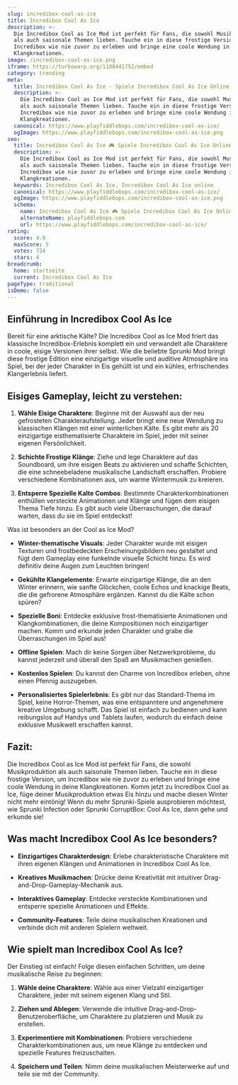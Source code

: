 ```yaml
---
slug: incredibox-cool-as-ice
title: Incredibox Cool As Ice
description: >-
  Die Incredibox Cool as Ice Mod ist perfekt für Fans, die sowohl Musikproduktion
  als auch saisonale Themen lieben. Tauche ein in diese frostige Version, um
  Incredibox wie nie zuvor zu erleben und bringe eine coole Wendung in deine
  Klangkreationen.
image: /incredibox-cool-as-ice.png
iframe: https://turbowarp.org/1108441752/embed
category: trending
meta:
  title: Incredibox Cool As Ice - Spiele Incredibox Cool As Ice Online
  description: >-
    Die Incredibox Cool as Ice Mod ist perfekt für Fans, die sowohl Musikproduktion
    als auch saisonale Themen lieben. Tauche ein in diese frostige Version, um
    Incredibox wie nie zuvor zu erleben und bringe eine coole Wendung in deine
    Klangkreationen.
  canonical: https://www.playfiddlebops.com/incredibox-cool-as-ice/
  ogImage: https://www.playfiddlebops.com/incredibox-cool-as-ice.png
seo:
  title: Incredibox Cool As Ice 🎮 Spiele Incredibox Cool As Ice Online
  description: >-
    Die Incredibox Cool as Ice Mod ist perfekt für Fans, die sowohl Musikproduktion
    als auch saisonale Themen lieben. Tauche ein in diese frostige Version, um
    Incredibox wie nie zuvor zu erleben und bringe eine coole Wendung in deine
    Klangkreationen.
  keywords: Incredibox Cool As Ice, Incredibox Cool As Ice online
  canonical: https://www.playfiddlebops.com/incredibox-cool-as-ice/
  ogImage: https://www.playfiddlebops.com/incredibox-cool-as-ice.png
  schema:
    name: Incredibox Cool As Ice 🎮 Spiele Incredibox Cool As Ice Online
    alternateName: playfiddlebops.com
    url: https://www.playfiddlebops.com/incredibox-cool-as-ice/
rating:
  score: 4.9
  maxScore: 5
  votes: 724
  stars: 4
breadcrumb:
  home: startseite
  current: Incredibox Cool As Ice
pageType: traditional
isDemo: false
---
```


## Einführung in Incredibox Cool As Ice

Bereit für eine arktische Kälte? Die Incredibox Cool as Ice Mod friert das klassische Incredibox-Erlebnis komplett ein und verwandelt alle Charaktere in coole, eisige Versionen ihrer selbst. Wie die beliebte Sprunki Mod bringt diese frostige Edition eine einzigartige visuelle und auditive Atmosphäre ins Spiel, bei der jeder Charakter in Eis gehüllt ist und ein kühles, erfrischendes Klangerlebnis liefert.

## Eisiges Gameplay, leicht zu verstehen:

1. **Wähle Eisige Charaktere**: Beginne mit der Auswahl aus der neu gefrosteten Charakteraufstellung. Jeder bringt eine neue Wendung zu klassischen Klängen mit einer winterlichen Kälte. Es gibt mehr als 20 einzigartige eisthematisierte Charaktere im Spiel, jeder mit seiner eigenen Persönlichkeit.

1. **Schichte Frostige Klänge**: Ziehe und lege Charaktere auf das Soundboard, um ihre eisigen Beats zu aktivieren und schaffe Schichten, die eine schneebeladene musikalische Landschaft erschaffen. Probiere verschiedene Kombinationen aus, um warme Wintermusik zu kreieren.

1. **Entsperre Spezielle Kalte Combos**: Bestimmte Charakterkombinationen enthüllen versteckte Animationen und Klänge und fügen dem eisigen Thema Tiefe hinzu. Es gibt auch viele Überraschungen, die darauf warten, dass du sie im Spiel entdeckst!

Was ist besonders an der Cool as Ice Mod?

- **Winter-thematische Visuals**: Jeder Charakter wurde mit eisigen Texturen und frostbedeckten Erscheinungsbildern neu gestaltet und fügt dem Gameplay eine funkelnde visuelle Schicht hinzu. Es wird definitiv deine Augen zum Leuchten bringen!

- **Gekühlte Klangelemente**: Erwarte einzigartige Klänge, die an den Winter erinnern, wie sanfte Glöckchen, coole Echos und knackige Beats, die die gefrorene Atmosphäre ergänzen. Kannst du die Kälte schon spüren?

- **Spezielle Boni**: Entdecke exklusive frost-thematisierte Animationen und Klangkombinationen, die deine Kompositionen noch einzigartiger machen. Komm und erkunde jeden Charakter und grabe die Überraschungen im Spiel aus!

- **Offline Spielen**: Mach dir keine Sorgen über Netzwerkprobleme, du kannst jederzeit und überall den Spaß am Musikmachen genießen.

- **Kostenlos Spielen**: Du kannst den Charme von Incredibox erleben, ohne einen Pfennig auszugeben.

- **Personalisiertes Spielerlebnis**: Es gibt nur das Standard-Thema im Spiel, keine Horror-Themen, was eine entspanntere und angenehmere kreative Umgebung schafft. Das Spiel ist einfach zu bedienen und kann reibungslos auf Handys und Tablets laufen, wodurch du einfach deine exklusive Musikwelt erschaffen kannst.

## Fazit:

Die Incredibox Cool as Ice Mod ist perfekt für Fans, die sowohl Musikproduktion als auch saisonale Themen lieben. Tauche ein in diese frostige Version, um Incredibox wie nie zuvor zu erleben und bringe eine coole Wendung in deine Klangkreationen. Komm jetzt zu Incredibox Cool as Ice, füge deiner Musikproduktion etwas Eis hinzu und mache diesen Winter nicht mehr eintönig! Wenn du mehr Sprunki-Spiele ausprobieren möchtest, wie Sprunki Infection oder Sprunki CorruptBox: Cool As Ice, dann gehe und erkunde sie!

## Was macht Incredibox Cool As Ice besonders?

- **Einzigartiges Charakterdesign**: Erlebe charakteristische Charaktere mit ihren eigenen Klängen und Animationen in Incredibox Cool As Ice.

- **Kreatives Musikmachen**: Drücke deine Kreativität mit intuitiver Drag-and-Drop-Gameplay-Mechanik aus.

- **Interaktives Gameplay**: Entdecke versteckte Kombinationen und entsperre spezielle Animationen und Effekte.

- **Community-Features**: Teile deine musikalischen Kreationen und verbinde dich mit anderen Spielern weltweit.

## Wie spielt man Incredibox Cool As Ice?

Der Einstieg ist einfach! Folge diesen einfachen Schritten, um deine musikalische Reise zu beginnen:

1. **Wähle deine Charaktere**: Wähle aus einer Vielzahl einzigartiger Charaktere, jeder mit seinem eigenen Klang und Stil.

1. **Ziehen und Ablegen**: Verwende die intuitive Drag-and-Drop-Benutzeroberfläche, um Charaktere zu platzieren und Musik zu erstellen.

1. **Experimentiere mit Kombinationen**: Probiere verschiedene Charakterkombinationen aus, um neue Klänge zu entdecken und spezielle Features freizuschalten.

1. **Speichern und Teilen**: Nimm deine musikalischen Meisterwerke auf und teile sie mit der Community.